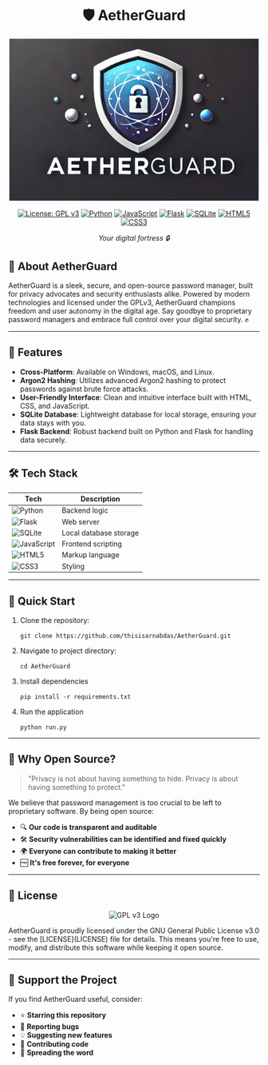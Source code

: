 <div align="center">
  
# 🛡️ AetherGuard

<p align="center">
  <img src="https://github.com/thisisarnabdas/AetherGuard/blob/main/logo.png" alt="AetherGuard" width="500"/>

[![License: GPL v3](https://img.shields.io/badge/License-GPLv3-blue.svg)](https://www.gnu.org/licenses/gpl-3.0)
[![Python](https://img.shields.io/badge/Python-3776AB?style=flat&logo=python&logoColor=white)](https://www.python.org/)
[![JavaScript](https://img.shields.io/badge/JavaScript-F7DF1E?style=flat&logo=javascript&logoColor=black)](https://developer.mozilla.org/en-US/docs/Web/JavaScript)
[![Flask](https://img.shields.io/badge/Flask-000000?style=flat&logo=flask&logoColor=white)](https://flask.palletsprojects.com/)
[![SQLite](https://img.shields.io/badge/SQLite-003B57?style=flat&logo=sqlite&logoColor=white)](https://www.sqlite.org/)
[![HTML5](https://img.shields.io/badge/HTML5-E34F26?style=flat&logo=html5&logoColor=white)](https://developer.mozilla.org/en-US/docs/Web/HTML)
[![CSS3](https://img.shields.io/badge/CSS3-1572B6?style=flat&logo=css3&logoColor=white)](https://developer.mozilla.org/en-US/docs/Web/CSS)

*Your digital fortress 🔒*

</div>
</p>


## 🌟 About AetherGuard

AetherGuard is a sleek, secure, and open-source password manager, built for privacy advocates and security enthusiasts alike. Powered by modern technologies and licensed under the GPLv3, AetherGuard champions freedom and user autonomy in the digital age. Say goodbye to proprietary password managers and embrace full control over your digital security. ✊

---

## 🚀 Features

- **Cross-Platform**: Available on Windows, macOS, and Linux.
- **Argon2 Hashing**: Utilizes advanced Argon2 hashing to protect passwords against brute force attacks.
- **User-Friendly Interface**: Clean and intuitive interface built with HTML, CSS, and JavaScript.
- **SQLite Database**: Lightweight database for local storage, ensuring your data stays with you.
- **Flask Backend**: Robust backend built on Python and Flask for handling data securely.

---

## 🛠️ Tech Stack

| Tech | Description |
|------|-------------|
| ![Python](https://img.shields.io/badge/-Python-3776AB) | Backend logic |
| ![Flask](https://img.shields.io/badge/-Flask-000000) | Web server |
| ![SQLite](https://img.shields.io/badge/-SQLite-003B57) | Local database storage |
| ![JavaScript](https://img.shields.io/badge/-JavaScript-F7DF1E) | Frontend scripting |
| ![HTML5](https://img.shields.io/badge/-HTML5-E34F26) | Markup language |
| ![CSS3](https://img.shields.io/badge/-CSS3-1572B6) | Styling |

---

## 🚀 Quick Start

1. Clone the repository:
   ```
   git clone https://github.com/thisisarnabdas/AetherGuard.git
   ```
2. Navigate to project directory:
   ```
   cd AetherGuard
   ```
3. Install dependencies
   ```
   pip install -r requirements.txt
   ```

4. Run the application
   ```
   python run.py
   ```
---

## 💭 Why Open Source?

> "Privacy is not about having something to hide. Privacy is about having something to protect."

We believe that password management is too crucial to be left to proprietary software. By being open source:

- 🔍 **Our code is transparent and auditable**
- 🛠️ **Security vulnerabilities can be identified and fixed quickly**
- 🌍 **Everyone can contribute to making it better**
- 🆓 **It's free forever, for everyone**

---

## 📜 License
<p align="center">
<img src="https://www.gnu.org/graphics/gplv3-with-text-136x68.png" alt="GPL v3 Logo"/>
</p>
AetherGuard is proudly licensed under the GNU General Public License v3.0 - see the [LICENSE](LICENSE) file for details. This means you're free to use, modify, and distribute this software while keeping it open source.

---

## 🌟 Support the Project

If you find AetherGuard useful, consider:

- ⭐ **Starring this repository**
- 🐛 **Reporting bugs**
- 💡 **Suggesting new features**
- 🤝 **Contributing code**
- 📣 **Spreading the word**

